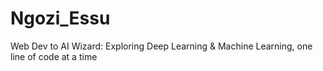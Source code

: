 # Ngozi_Essu
Web Dev to AI Wizard: Exploring Deep Learning &amp; Machine Learning, one line of code at a time
